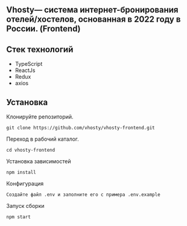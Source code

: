 ## Vhosty— система интернет-бронирования отелей/хостелов, основанная в 2022 году в России. (Frontend)

## Стек технологий

-	TypeScript
-   ReactJs
-   Redux
-   axios

## Установка

Клонируйте репозиторий.

```
git clone https://github.com/vhosty/vhosty-frontend.git
```

Переход в рабочий каталог.

```
cd vhosty-frontend
```

Установка зависимостей

```
npm install
```

Конфигурация

```
Создайте файл .env и заполните его с примера .env.example
```

Запуск сборки

```
npm start
```